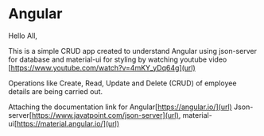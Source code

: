 # Angular

Hello All, 

This is a simple CRUD app created to understand Angular using json-server for database and material-ui for styling by watching youtube video [https://www.youtube.com/watch?v=4mKY_yDq64g](url)

Operations like Create, Read, Update and Delete (CRUD) of employee details are being carried out. 

Attaching the documentation link for Angular[https://angular.io/](url) Json-server[https://www.javatpoint.com/json-server](url), material-ui[https://material.angular.io/](url)
